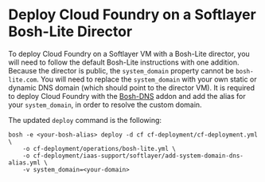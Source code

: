 # Deploy Cloud Foundry on a Softlayer Bosh-Lite Director

To deploy Cloud Foundry on a Softlayer VM with a Bosh-Lite director,
you will need to follow
the default Bosh-Lite instructions
with one addition.
Because the director is public,
the `system_domain` property
cannot be `bosh-lite.com`.
You will need to replace
the `system_domain`
with your own
static or dynamic DNS domain
(which should point to the director VM).
It is required to deploy Cloud Foundry
with the [Bosh-DNS](https://github.com/cloudfoundry/bosh-dns-release) addon
and add the alias for your `system_domain`,
in order to resolve the custom domain.

The updated `deploy` command is the following:

```
bosh -e <your-bosh-alias> deploy -d cf cf-deployment/cf-deployment.yml \
    -o cf-deployment/operations/bosh-lite.yml \
    -o cf-deployment/iaas-support/softlayer/add-system-domain-dns-alias.yml \
    -v system_domain=<your-domain>
```
